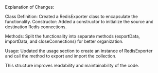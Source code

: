 Explanation of Changes:

Class Definition: Created a RedisExporter class to encapsulate the functionality.
Constructor: Added a constructor to initialize the source and destination Redis connections.

Methods: Split the functionality into separate methods (exportData, importData, and closeConnections) for better organization.

Usage: Updated the usage section to create an instance of RedisExporter and call the method to export and import the collection.

This structure improves readability and maintainability of the code.